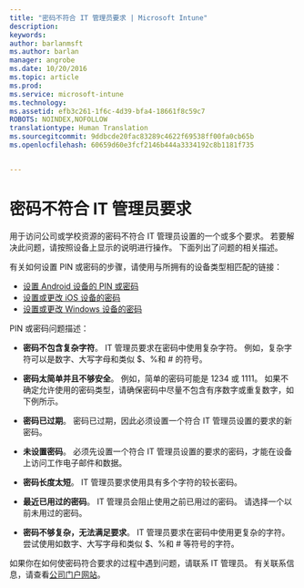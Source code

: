 ```yaml
---
title: "密码不符合 IT 管理员要求 | Microsoft Intune"
description: 
keywords: 
author: barlanmsft
ms.author: barlan
manager: angrobe
ms.date: 10/20/2016
ms.topic: article
ms.prod: 
ms.service: microsoft-intune
ms.technology: 
ms.assetid: efb3c261-1f6c-4d39-bfa4-18661f8c59c7
ROBOTS: NOINDEX,NOFOLLOW
translationtype: Human Translation
ms.sourcegitcommit: 9ddbcde20fac83289c4622f69538ff00fa0cb65b
ms.openlocfilehash: 60659d60e3fcf2146b444a3334192c8b1181f735


---
```


# <a name="password-does-not-meet-it-administrator-requirements"></a>密码不符合 IT 管理员要求

用于访问公司或学校资源的密码不符合 IT 管理员设置的一个或多个要求。 若要解决此问题，请按照设备上显示的说明进行操作。 下面列出了问题的相关描述。

有关如何设置 PIN 或密码的步骤，请使用与所拥有的设备类型相匹配的链接：

- [设置 Android 设备的 PIN 或密码](set-your-pin-or-password-android.md)
- [设置或更改 iOS 设备的密码](set-or-change-your-passcode-ios.md)
- [设置或更改 Windows 设备的密码](set-or-change-your-password-windows.md)

PIN 或密码问题描述：

- **密码不包含复杂字符**。 IT 管理员要求在密码中使用复杂字符。 例如，复杂字符可以是数字、大写字母和类似 $、%和 # 的符号。

- **密码太简单并且不够安全**。 例如，简单的密码可能是 1234 或 1111。 如果不确定允许使用的密码类型，请确保密码中尽量不包含有序数字或重复数字，如下例所示。

- **密码已过期**。 密码已过期，因此必须设置一个符合 IT 管理员设置的要求的新密码。

- **未设置密码**。 必须先设置一个符合 IT 管理员设置的要求的密码，才能在设备上访问工作电子邮件和数据。

- **密码长度太短**。 IT 管理员要求使用具有多个字符的较长密码。

- **最近已用过的密码**。 IT 管理员会阻止使用之前已用过的密码。 请选择一个以前未用过的密码。

- **密码不够复杂，无法满足要求**。 IT 管理员要求在密码中使用更复杂的字符。 尝试使用如数字、大写字母和类似 $、%和 # 等符号的字符。

如果你在如何使密码符合要求的过程中遇到问题，请联系 IT 管理员。 有关联系信息，请查看[公司门户网站](http://portal.manage.microsoft.com)。



<!--HONumber=Nov16_HO1-->


